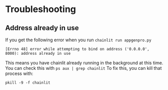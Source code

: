 
# Troubleshooting

## Address already in use

If you get the following error when you run `chainlit run appgenpro.py`
```
[Errno 48] error while attempting to bind on address ('0.0.0.0', 8000): address already in use
```

This means you have chainlit already running in the background at this time. You can check this with `ps aux | grep chainlit` To fix this, you can kill that process with:
```
pkill -9 -f chainlit
```
